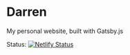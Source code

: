 # Darren

My personal website, built with Gatsby.js

Status: [![Netlify Status](https://api.netlify.com/api/v1/badges/f307387b-06c8-4cf7-8f47-beb14004090f/deploy-status)](https://app.netlify.com/sites/darrendube/deploys)
